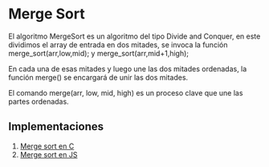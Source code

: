 # Merge Sort

El algoritmo MergeSort es un algoritmo del tipo Divide and Conquer, en este dividimos el array de entrada en dos mitades, se invoca la función merge_sort(arr,low,mid); y merge_sort(arr,mid+1,high);

En cada una de esas mitades y luego une las dos mitades ordenadas, la función merge() se encargará de unir las dos mitades.

El comando merge(arr, low, mid, high) es un proceso clave que une las partes ordenadas.

## Implementaciones

1. [Merge sort en C](./merge_sort.c)
2. [Merge sort en JS](./merge_sort.js)